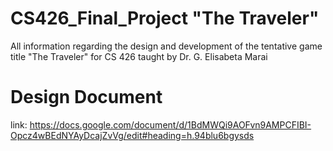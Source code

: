 # CS426_Final_Project "The Traveler"
All information regarding the design and development of the tentative game title "The Traveler" for CS 426 taught by Dr. G. Elisabeta Marai

# Design Document
link: https://docs.google.com/document/d/1BdMWQi9AOFvn9AMPCFIBI-Opcz4wBEdNYAyDcajZvVg/edit#heading=h.94blu6bgysds

